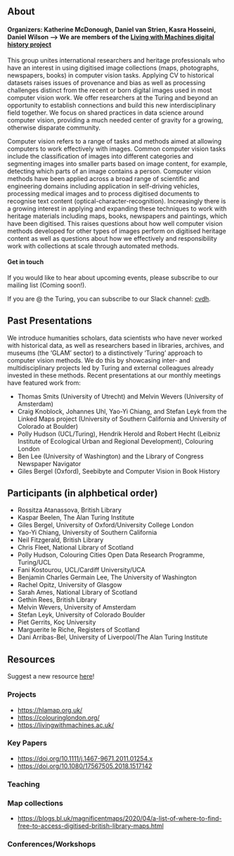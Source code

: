 ## About
#### Organizers: Katherine McDonough, Daniel van Strien, Kasra Hosseini, Daniel Wilson --> We are members of the [Living with Machines digital history project](https://livingwithmachines.ac.uk/)

This group unites international researchers and heritage professionals who have an interest in using digitised image collections (maps, photographs, newspapers, books) in computer vision tasks. Applying CV to historical datasets raises issues of provenance and bias as well as processing challenges distinct from the recent or born digital images used in most computer vision work. We offer researchers at the Turing and beyond an opportunity to establish connections and build this new interdisciplinary field together. We focus on shared practices in data science around computer vision, providing a much needed center of gravity for a growing, otherwise disparate community.

Computer vision refers to a range of tasks and methods aimed at allowing computers to work effectively with images. Common computer vision tasks include the classification of images into different categories and segmenting images into smaller parts based on image content, for example, detecting which parts of an image contains a person. Computer vision methods have been applied across a broad range of scientific and engineering domains including application in self-driving vehicles, processing medical images and to process digitised documents to recognise text content (optical-character-recognition). Increasingly there is a growing interest in applying and expanding these techniques to work with heritage materials including maps, books, newspapers and paintings, which have been digitised. This raises questions about how well computer vision methods developed for other types of images perform on digitised heritage content as well as questions about how we effectively and responsibility work with collections at scale through automated methods.

#### Get in touch
If you would like to hear about upcoming events, please subscribe to our mailing list (Coming soon!).

If you are @ the Turing, you can subscribe to our Slack channel: [cvdh](https://alan-turing-institute.slack.com/archives/C01DU5VDZJL).

## Past Presentations
We introduce humanities scholars, data scientists who have never worked with historical data, as well as researchers based in libraries, archives, and museums (the ‘GLAM’ sector) to a distinctively ‘Turing’ approach to computer vision methods. We do this by showcasing inter- and multidisciplinary projects led by Turing and external colleagues already invested in these methods. Recent presentations at our monthly meetings have featured work from:

-	Thomas Smits (University of Utrecht) and Melvin Wevers (University of Amsterdam)
-	Craig Knoblock, Johannes Uhl, Yao-Yi Chiang, and Stefan Leyk from the Linked Maps project (University of Southern California and University of Colorado at Boulder)
-	Polly Hudson (UCL/Turing), Hendrik Herold and Robert Hecht (Leibniz Institute of Ecological Urban and Regional Development), Colouring London
-	Ben Lee (University of Washington) and the Library of Congress Newspaper Navigator
-	Giles Bergel (Oxford), Seebibyte and Computer Vision in Book History

## Participants (in alphbetical order)
- Rossitza Atanassova, British Library
- Kaspar Beelen, The Alan Turing Institute
- Giles Bergel, University of Oxford/University College London
- Yao-Yi Chiang, University of Southern California
- Neil Fitzgerald, British Library
- Chris Fleet, National Library of Scotland
- Polly Hudson, Colouring Cities Open Data Research Programme, Turing/UCL
- Fani Kostourou, UCL/Cardiff University/UCA
- Benjamin Charles Germain Lee, The University of Washington
- Rachel Opitz, University of Glasgow
- Sarah Ames, National Library of Scotland
- Gethin Rees, British Library
- Melvin Wevers, University of Amsterdam
- Stefan Leyk, University of Colorado Boulder
- Piet Gerrits, Koç University
- Marguerite le Riche, Registers of Scotland
- Dani Arribas-Bel, University of Liverpool/The Alan Turing Institute

## Resources
Suggest a new resource [here](https://github.com/ComputerVision4DigitalHeritage/sig/issues/3)!

### Projects 
- https://hlamap.org.uk/
- https://colouringlondon.org/
- https://livingwithmachines.ac.uk/

### Key Papers
- https://doi.org/10.1111/j.1467-9671.2011.01254.x
- https://doi.org/10.1080/17567505.2018.1517142

### Teaching

### Map collections 
-  https://blogs.bl.uk/magnificentmaps/2020/04/a-list-of-where-to-find-free-to-access-digitised-british-library-maps.html

### Conferences/Workshops






